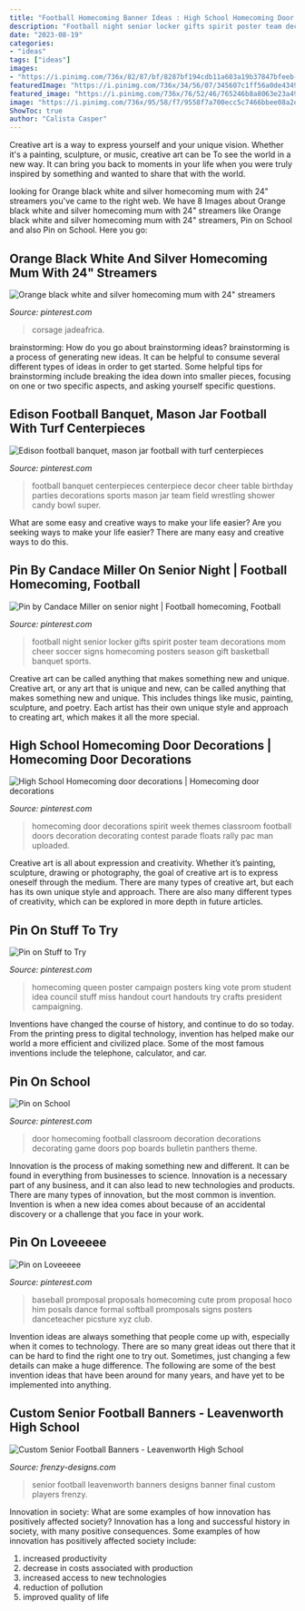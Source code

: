 ```yaml
---
title: "Football Homecoming Banner Ideas : High School Homecoming Door Decorations"
description: "Football night senior locker gifts spirit poster team decorations mom cheer soccer signs homecoming posters season gift basketball banquet sports"
date: "2023-08-19"
categories:
- "ideas"
tags: ["ideas"]
images:
- "https://i.pinimg.com/736x/82/87/bf/8287bf194cdb11a603a19b37847bfeeb--football-centerpieces-football-banquet.jpg"
featuredImage: "https://i.pinimg.com/736x/34/56/07/345607c1ff56a0de4349e5bba7826261.jpg"
featured_image: "https://i.pinimg.com/736x/76/52/46/765246b8a8063e23a493ce49ed1cea9b--high-school-homecoming-homecoming-ideas.jpg"
image: "https://i.pinimg.com/736x/95/58/f7/9558f7a700ecc5c7466bbee08a2e17cb--homecoming-queen-homecoming-ideas.jpg"
ShowToc: true
author: "Calista Casper"
---
```



Creative art is a way to express yourself and your unique vision. Whether it's a painting, sculpture, or music, creative art can be To see the world in a new way. It can bring you back to moments in your life when you were truly inspired by something and wanted to share that with the world.

	

		
looking for Orange black white and silver homecoming mum with 24&quot; streamers you've came to the right web. We have 8 Images about Orange black white and silver homecoming mum with 24&quot; streamers like Orange black white and silver homecoming mum with 24&quot; streamers, Pin on School and also Pin on School. Here you go:
		
    
## Orange Black White And Silver Homecoming Mum With 24&quot; Streamers

<img loading=lazy src="https://i.pinimg.com/736x/34/56/07/345607c1ff56a0de4349e5bba7826261.jpg" onerror="this.onerror=null;this.src='https://tse3.mm.bing.net/th?id=OIP.6lAEbSAa24pmfOQK9IIs1AHaNK&amp;pid=15.1';" alt="Orange black white and silver homecoming mum with 24&quot; streamers">

_Source: pinterest.com_

>corsage jadeafrica. 

	

brainstorming: How do you go about brainstorming ideas?
brainstorming is a process of generating new ideas. It can be helpful to consume several different types of ideas in order to get started. Some helpful tips for brainstorming include breaking the idea down into smaller pieces, focusing on one or two specific aspects, and asking yourself specific questions.

    
## Edison Football Banquet, Mason Jar Football With Turf Centerpieces

<img loading=lazy src="https://i.pinimg.com/736x/82/87/bf/8287bf194cdb11a603a19b37847bfeeb--football-centerpieces-football-banquet.jpg" onerror="this.onerror=null;this.src='https://tse3.mm.bing.net/th?id=OIP.YvFd7U6EhRPU1P17EXv97wHaJ3&amp;pid=15.1';" alt="Edison football banquet, mason jar football with turf centerpieces">

_Source: pinterest.com_

>football banquet centerpieces centerpiece decor cheer table birthday parties decorations sports mason jar team field wrestling shower candy bowl super. 

	

What are some easy and creative ways to make your life easier?
Are you seeking ways to make your life easier? There are many easy and creative ways to do this.

    
## Pin By Candace Miller On Senior Night | Football Homecoming, Football

<img loading=lazy src="https://i.pinimg.com/736x/bc/cf/19/bccf19dcc26432684eb1f138105f6332--football-stuff-football-gift.jpg?b=t" onerror="this.onerror=null;this.src='https://tse4.mm.bing.net/th?id=OIP.bE9XDez7wmPL6VTgCa_6rwHaJ3&amp;pid=15.1';" alt="Pin by Candace Miller on senior night | Football homecoming, Football">

_Source: pinterest.com_

>football night senior locker gifts spirit poster team decorations mom cheer soccer signs homecoming posters season gift basketball banquet sports. 

	

Creative art can be called anything that makes something new and unique.
Creative art, or any art that is unique and new, can be called anything that makes something new and unique. This includes things like music, painting, sculpture, and poetry. Each artist has their own unique style and approach to creating art, which makes it all the more special.

    
## High School Homecoming Door Decorations | Homecoming Door Decorations

<img loading=lazy src="https://i.pinimg.com/736x/76/52/46/765246b8a8063e23a493ce49ed1cea9b--high-school-homecoming-homecoming-ideas.jpg" onerror="this.onerror=null;this.src='https://tse4.mm.bing.net/th?id=OIP.3Lsqaq4hf9jDn5kvrvF7KAHaHa&amp;pid=15.1';" alt="High School Homecoming door decorations | Homecoming door decorations">

_Source: pinterest.com_

>homecoming door decorations spirit week themes classroom football doors decoration decorating contest parade floats rally pac man uploaded. 

	

Creative art is all about expression and creativity. Whether it’s painting, sculpture, drawing or photography, the goal of creative art is to express oneself through the medium. There are many types of creative art, but each has its own unique style and approach. There are also many different types of creativity, which can be explored in more depth in future articles.

    
## Pin On Stuff To Try

<img loading=lazy src="https://i.pinimg.com/736x/95/58/f7/9558f7a700ecc5c7466bbee08a2e17cb--homecoming-queen-homecoming-ideas.jpg" onerror="this.onerror=null;this.src='https://tse1.mm.bing.net/th?id=OIP.F961FbHg72PEQ6Dcpm5PWAHaJ6&amp;pid=15.1';" alt="Pin on Stuff to Try">

_Source: pinterest.com_

>homecoming queen poster campaign posters king vote prom student idea council stuff miss handout court handouts try crafts president campaigning. 

	

Inventions have changed the course of history, and continue to do so today. From the printing press to digital technology, invention has helped make our world a more efficient and civilized place. Some of the most famous inventions include the telephone, calculator, and car.

    
## Pin On School

<img loading=lazy src="https://i.pinimg.com/736x/0a/a3/d1/0aa3d1b98cd42b0cfc00cf5eecd35091.jpg" onerror="this.onerror=null;this.src='https://tse1.mm.bing.net/th?id=OIP.FawsB4Fnnvj4kTtOS7knXwHaJ4&amp;pid=15.1';" alt="Pin on School">

_Source: pinterest.com_

>door homecoming football classroom decoration decorations decorating game doors pop boards bulletin panthers theme. 

	

Innovation is the process of making something new and different. It can be found in everything from businesses to science. Innovation is a necessary part of any business, and it can also lead to new technologies and products. There are many types of innovation, but the most common is invention. Invention is when a new idea comes about because of an accidental discovery or a challenge that you face in your work.

    
## Pin On Loveeeee

<img loading=lazy src="https://i.pinimg.com/736x/45/8c/06/458c06edea28826a0dc495d900a02d03--baseball-promposal-for-her-promposal-ideas-for-him.jpg" onerror="this.onerror=null;this.src='https://tse1.mm.bing.net/th?id=OIP._Hm7oC-H9Duo76CYFcfmuQHaLG&amp;pid=15.1';" alt="Pin on Loveeeee">

_Source: pinterest.com_

>baseball promposal proposals homecoming cute prom proposal hoco him posals dance formal softball promposals signs posters danceteacher picsture xyz club. 

	

Invention ideas are always something that people come up with, especially when it comes to technology. There are so many great ideas out there that it can be hard to find the right one to try out. Sometimes, just changing a few details can make a huge difference. The following are some of the best invention ideas that have been around for many years, and have yet to be implemented into anything.

    
## Custom Senior Football Banners - Leavenworth High School

<img loading=lazy src="http://www.frenzy-designs.com/store/sc_images/products/943_large_image.jpg" onerror="this.onerror=null;this.src='https://tse2.mm.bing.net/th?id=OIP.mQmbbiw3jeZXbq1i4LNXmQHaLG&amp;pid=15.1';" alt="Custom Senior Football Banners - Leavenworth High School">

_Source: frenzy-designs.com_

>senior football leavenworth banners designs banner final custom players frenzy. 

	

Innovation in society: What are some examples of how innovation has positively affected society?
Innovation has a long and successful history in society, with many positive consequences. Some examples of how innovation has positively affected society include: 
1. increased productivity 
2. decrease in costs associated with production 
3. increased access to new technologies 
4. reduction of pollution 
5. improved quality of life 

